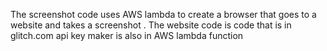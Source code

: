 The screenshot code uses AWS lambda to create a browser that goes to a website and takes a screenshot .
The website code is code that is in glitch.com
api key maker is also in AWS lambda function
